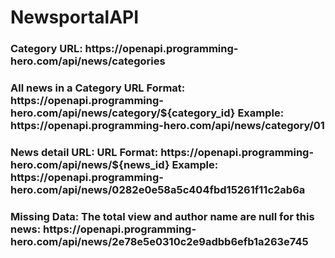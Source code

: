 # NewsportalAPI

<h3>Category
URL: https://openapi.programming-hero.com/api/news/categories</h3>

<h3>All news in a Category
URL Format: https://openapi.programming-hero.com/api/news/category/${category_id}
Example: https://openapi.programming-hero.com/api/news/category/01 </h3>

<h3>News detail URL:
URL Format: https://openapi.programming-hero.com/api/news/${news_id}
Example: https://openapi.programming-hero.com/api/news/0282e0e58a5c404fbd15261f11c2ab6a</h3>

<h3>Missing Data:
The total view and author name are null for this news:  https://openapi.programming-hero.com/api/news/2e78e5e0310c2e9adbb6efb1a263e745</h3>


